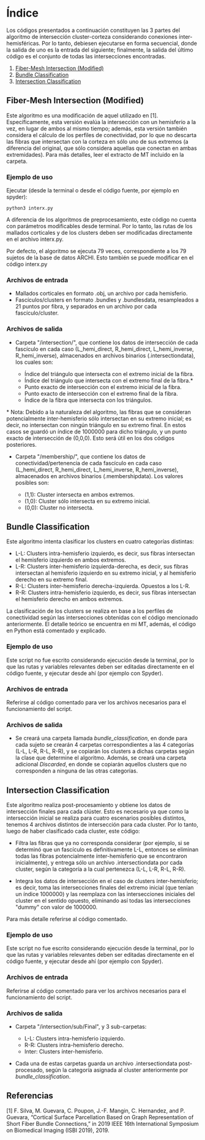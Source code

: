 # Índice
Los códigos presentados a continuación constituyen las 3 partes del algoritmo de intersección cluster-corteza considerando conexiones ínter-hemisféricas. Por lo tanto, debiesen ejecutarse en forma secuencial, donde la salida de uno es la entrada del siguiente; finalmente, la salida del último código es el conjunto de todas las intersecciones encontradas.

1. [Fiber-Mesh Intersection (Modified)](#intersection)
2. [Bundle Classification](#bundle_classification)
3. [Intersection Classification](#intersection_classification)

## Fiber-Mesh Intersection (Modified) <a name="intersection"></a>
Este algoritmo es una modificación de aquel utilizado en [1]. Específicamente, esta versión evalúa la intersección con un hemisferio a la vez, en lugar de ambos al mismo tiempo; además, esta versión también considera el cálculo de los perfiles de conectividad, por lo que no descarta las fibras que intersectan con la corteza en sólo uno de sus extremos (a diferencia del original, que sólo considera aquellas que conectan en ambas extremidades). Para más detalles, leer el extracto de MT incluido en la carpeta.

### Ejemplo de uso
Ejecutar (desde la terminal o desde el código fuente, por ejemplo en spyder):
```
python3 interx.py
```
A diferencia de los algoritmos de preprocesamiento, este código no cuenta con parámetros modificables desde terminal. Por lo tanto, las rutas de los mallados corticales y de los clusters deben ser modificadas directamente en el archivo interx.py.

Por defecto, el algoritmo se ejecuta 79 veces, correspondiente a los 79 sujetos de la base de datos ARCHI. Esto también se puede modificar en el código interx.py

### Archivos de entrada
- Mallados corticales en formato .obj, un archivo por cada hemisferio.
- Fascículos/clusters en formato .bundles y .bundlesdata, resampleados a 21 puntos por fibra, y separados en un archivo por cada fascículo/cluster.

### Archivos de salida
- Carpeta "/intersection/", que contiene los datos de intersección de cada fascículo en cada caso (L_hemi_direct, R_hemi_direct, L_hemi_inverse, R_hemi_inverse), almacenados en archivos binarios (.intersectiondata), los cuales son:

  - Índice del triángulo que intersecta con el extremo inicial de la fibra.
  - Índice del triángulo que intersecta con el extremo final de la fibra.*
  - Punto exacto de intersección con el extremo inicial de la fibra.
  - Punto exacto de intersección con el extremo final de la fibra.
  - Índice de la fibra que intersecta con los triángulos.

\* Nota: Debido a la naturaleza del algoritmo, las fibras que se consideran potencialmente ínter-hemisferio sólo intersectan en su extremo inicial; es decir, no intersectan con ningún triángulo en su extremo final. En estos casos se guardó un índice de 1000000 para dicho triángulo, y un punto exacto de intersección de (0,0,0). Esto será útil en los dos códigos posteriores.

- Carpeta "/membership/", que contiene los datos de conectividad/pertenencia de cada fascículo en cada caso (L_hemi_direct, R_hemi_direct, L_hemi_inverse, R_hemi_inverse), almacenados en archivos binarios (.membershipdata). Los valores posibles son:

  - (1,1): Cluster intersecta en ambos extremos.
  - (1,0): Cluster sólo intersecta en su extremo inicial.
  - (0,0): Cluster no intersecta.

## Bundle Classification <a name="bundle_classification"></a>
Este algoritmo intenta clasificar los clusters en cuatro categorías distintas:

  - L-L: Clusters intra-hemisferio izquierdo, es decir, sus fibras intersectan el hemisferio izquierdo en ambos extremos.
  - L-R: Clusters ínter-hemisferio izquierda-derecha, es decir, sus fibras intersectan al hemisferio izquierdo en su extremo inicial, y al hemisferio derecho en su extremo final.
  - R-L: Clusters ínter-hemisferio derecha-izquierda. Opuestos a los L-R.
  - R-R: Clusters intra-hemisferio izquierdo, es decir, sus fibras intersectan el hemisferio derecho en ambos extremos.
  
La clasificación de los clusters se realiza en base a los perfiles de conectividad según las intersecciones obtenidas con el código mencionado anteriormente. El detalle teórico se encuentra en mi MT, además, el código en Python está comentado y explicado. 

### Ejemplo de uso
Este script no fue escrito considerando ejecución desde la terminal, por lo que las rutas y variables relevantes deben ser editadas directamente en el código fuente, y ejecutar desde ahí (por ejemplo con Spyder).

### Archivos de entrada
Referirse al código comentado para ver los archivos necesarios para el funcionamiento del script.

### Archivos de salida
- Se creará una carpeta llamada _bundle_classification_, en donde para cada sujeto se crearán 4 carpetas correspondientes a las 4 categorías (L-L, L-R, R-L, R-R), y se copiarán los clusters a dichas carpetas según la clase que determine el algoritmo. Además, se creará una carpeta adicional _Discarded_, en donde se copiarán aquellos clusters que no corresponden a ninguna de las otras categorías.

## Intersection Classification <a name="intersection_classification"></a>
Este algoritmo realiza post-procesamiento y obtiene los datos de intersección finales para cada clúster. Esto es necesario ya que como la intersección inicial se realiza para cuatro escenarios posibles distintos, tenemos 4 archivos distintos de intersección para cada cluster. Por lo tanto, luego de haber clasificado cada cluster, este código:

  - Filtra las fibras que ya no corresponda considerar (por ejemplo, si se determinó que un fascículo es definitivamente L-L, entonces se eliminan todas las fibras potencialmente ínter-hemisferio que se encontraron inicialmente), y entrega sólo un archivo .intersectiondata por cada cluster, según la categoría a la cual pertenezca (L-L, L-R, R-L, R-R).
  
  - Integra los datos de intersección en el caso de clusters ínter-hemisferio; es decir, toma las intersecciones finales del extremo inicial (que tenían un índice 1000000) y las reemplaza con las intersecciones iniciales del cluster en el sentido opuesto, eliminando así todas las intersecciones "dummy" con valor de 1000000.
  
Para más detalle referirse al código comentado.

### Ejemplo de uso
Este script no fue escrito considerando ejecución desde la terminal, por lo que las rutas y variables relevantes deben ser editadas directamente en el código fuente, y ejecutar desde ahí (por ejemplo con Spyder).

### Archivos de entrada
Referirse al código comentado para ver los archivos necesarios para el funcionamiento del script.

### Archivos de salida
- Carpeta "/intersection/sub/Final", y 3 sub-carpetas:
  - L-L: Clusters intra-hemisferio izquierdo.
  - R-R: Clusters intra-hemisferio derecho.
  - Inter: Clusters ínter-hemisferio.

- Cada una de estas carpetas guarda un archivo .intersectiondata post-procesado, según la categoría asignada al cluster anteriormente por _bundle_classification_.

## Referencias
<a id="1">[1]</a>
F. Silva, M. Guevara, C. Poupon, J.-F. Mangin, C. Hernandez, and P. Guevara, “Cortical Surface Parcellation Based on Graph Representation of Short Fiber Bundle Connections,” in 2019 IEEE 16th International Symposium on Biomedical Imaging (ISBI 2019), 2019.
